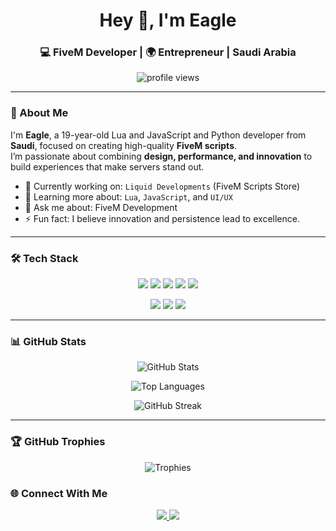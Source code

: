 <h1 align="center">Hey 👋, I'm Eagle</h1>
<h3 align="center">💻 FiveM Developer | 🌍 Entrepreneur | Saudi Arabia</h3>

<p align="center">
    <img src="https://komarev.com/ghpvc/?username=l7oz&label=Profile%20views&color=0e75b6&style=flat" alt="profile views" />
</p>

---

### 🧠 About Me

I'm **Eagle**, a 19-year-old Lua and JavaScript and Python developer from **Saudi**, focused on creating high-quality **FiveM scripts**.  
I’m passionate about combining **design, performance, and innovation** to build experiences that make servers stand out.

- 🔭 Currently working on: `Liquid Developments` (FiveM Scripts Store)  
- 🌱 Learning more about: `Lua`, `JavaScript`, and `UI/UX`  
- 💬 Ask me about: FiveM Development
- ⚡ Fun fact: I believe innovation and persistence lead to excellence.  

---



### 🛠️ Tech Stack

<p align="center">
  <img src="https://img.shields.io/badge/Lua-2C2D72?style=for-the-badge&logo=lua&logoColor=white"/>
  <img src="https://img.shields.io/badge/JavaScript-323330?style=for-the-badge&logo=javascript&logoColor=F7DF1E"/>
  <img src="https://img.shields.io/badge/HTML5-E34F26?style=for-the-badge&logo=html5&logoColor=white"/>
  <img src="https://img.shields.io/badge/CSS3-1572B6?style=for-the-badge&logo=css3&logoColor=white"/>
  <img src="https://img.shields.io/badge/FiveM-FF6C37?style=for-the-badge&logo=rockstar-games&logoColor=white"/>
</p>

<p align="center">
  <img src="https://img.shields.io/badge/Visual_Studio_Code-0078D7?style=for-the-badge&logo=visual%20studio%20code&logoColor=white"/>
  <img src="https://img.shields.io/badge/GitHub-181717?style=for-the-badge&logo=github&logoColor=white"/>
  <img src="https://img.shields.io/badge/Tebex-1A1A1A?style=for-the-badge&logo=paypal&logoColor=white"/>
</p>

---

### 📊 GitHub Stats

<p align="center">
  <img src="https://github-readme-stats.vercel.app/api?username=l7oz&show_icons=true&theme=github_dark&hide_border=true&bg_color=0D1117&title_color=58A6FF&text_color=C9D1D9" alt="GitHub Stats" />
</p>

<p align="center">
  <img src="https://github-readme-stats.vercel.app/api/top-langs/?username=l7oz&layout=compact&theme=github_dark&hide_border=true&bg_color=0D1117&title_color=58A6FF&text_color=C9D1D9" alt="Top Languages" />
</p>

<p align="center">
  <img src="https://github-readme-streak-stats.herokuapp.com?user=l7oz&theme=github-dark-blue&hide_border=true" alt="GitHub Streak" />
</p>

---

### 🏆 GitHub Trophies

<p align="center">
  <img src="https://github-profile-trophy.vercel.app/?username=l7oz&theme=algolia&no-frame=true&row=1&column=6" alt="Trophies" />
</p>

<!-- ---

### ⚙️ Featured Projects

🚗 **[Car Auction Script](https://github.com/l7oz/car-auction-script)** — Real-time in-game vehicle bidding for FiveM.  
🧩 **[Crafting System](https://github.com/l7oz/fivem-crafting)** — Immersive item crafting experience for RP servers.  
💼 **[Liquid Developments Website](https://github.com/l7oz/liquid-website)** — Modern storefront for FiveM assets.

> 💡 *Tip: Pin your top 3 repositories on your GitHub profile for best visibility.*

--- -->

### 🌐 Connect With Me

<p align="center">
  <a href="https://discord.gg/YZVExknVwz" target="_blank">
    <img src="https://img.shields.io/badge/Discord-%235865F2.svg?&style=for-the-badge&logo=discord&logoColor=white" />
  </a>
  <!-- <a href="mailto:abdalla@liquid-devs.com">
    <img src="https://img.shields.io/badge/Email-D14836?style=for-the-badge&logo=gmail&logoColor=white" />
  </a> -->
  <!-- <a href="https://liquid-devs.com">
    <img src="https://img.shields.io/badge/Tebex_Store-FF7139?style=for-the-badge&logo=firefox&logoColor=white" />
  </a> -->
  <a href="https://github.com/l7oz">
    <img src="https://img.shields.io/badge/GitHub_Profile-181717?style=for-the-badge&logo=github&logoColor=white" />
  </a>
</p>

<!-- ---

### 🖤 Quote

> “Code. Create. Repeat — because every great script starts with a crazy idea.”

--- -->

